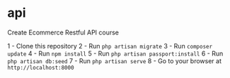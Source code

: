 # api
Create Ecommerce Restful API course

1 - Clone this repository
2 - Run `php artisan migrate`
3 - Run `composer update`
4 - Run `npm install`
5 - Run `php artisan passport:install`
6 - Run `php artisan db:seed`
7 - Run `php artisan serve`
8 - Go to your browser at `http://localhost:8000`